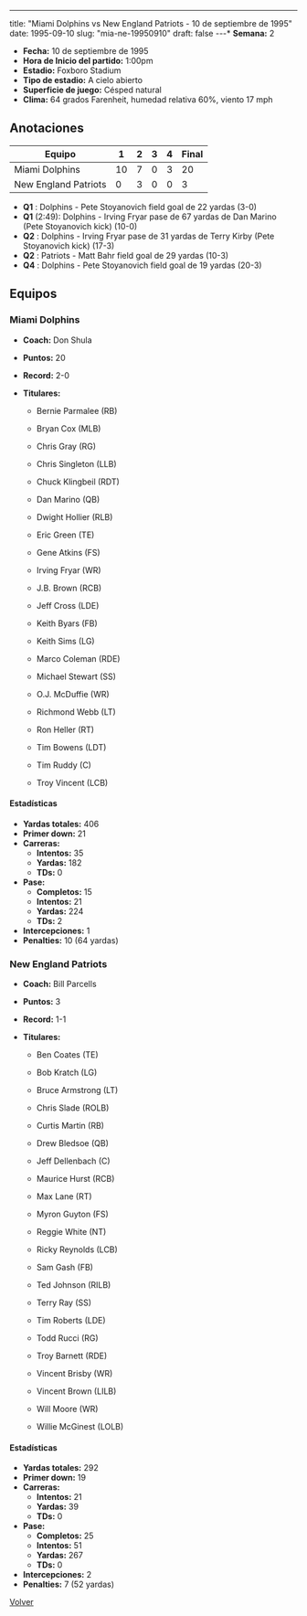 ---
title: "Miami Dolphins vs New England Patriots - 10 de septiembre de 1995"
date: 1995-09-10
slug: "mia-ne-19950910"
draft: false
---* **Semana:** 2
* **Fecha:** 10 de septiembre de 1995
* **Hora de Inicio del partido:** 1:00pm
* **Estadio:** Foxboro Stadium
* **Tipo de estadio:** A cielo abierto
* **Superficie de juego:** Césped natural
* **Clima:** 64 grados Farenheit, humedad relativa 60%, viento 17 mph




## Anotaciones
| Equipo | 1 | 2 | 3 | 4 | Final |
|--------|---|---|---|---|-------|
| Miami Dolphins  | 10 | 7 | 0 | 3  | 20 |
| New England Patriots  | 0 | 3 | 0 | 0  | 3 |
* **Q1** : Dolphins - Pete Stoyanovich field goal de 22 yardas (3-0)
* **Q1** (2:49): Dolphins - Irving Fryar pase de 67 yardas de Dan Marino (Pete Stoyanovich kick) (10-0)
* **Q2** : Dolphins - Irving Fryar pase de 31 yardas de Terry Kirby (Pete Stoyanovich kick) (17-3)
* **Q2** : Patriots - Matt Bahr field goal de 29 yardas (10-3)
* **Q4** : Dolphins - Pete Stoyanovich field goal de 19 yardas (20-3)


## Equipos


### Miami Dolphins
* **Coach:** Don Shula
* **Puntos:** 20
* **Record:** 2-0
* **Titulares:** 

  * Bernie Parmalee (RB) 

  * Bryan Cox (MLB) 

  * Chris Gray (RG) 

  * Chris Singleton (LLB) 

  * Chuck Klingbeil (RDT) 

  * Dan Marino (QB) 

  * Dwight Hollier (RLB) 

  * Eric Green (TE) 

  * Gene Atkins (FS) 

  * Irving Fryar (WR) 

  * J.B. Brown (RCB) 

  * Jeff Cross (LDE) 

  * Keith Byars (FB) 

  * Keith Sims (LG) 

  * Marco Coleman (RDE) 

  * Michael Stewart (SS) 

  * O.J. McDuffie (WR) 

  * Richmond Webb (LT) 

  * Ron Heller (RT) 

  * Tim Bowens (LDT) 

  * Tim Ruddy (C) 

  * Troy Vincent (LCB) 

#### Estadísticas
* **Yardas totales:** 406
* **Primer down:** 21
* **Carreras:**
  * **Intentos:** 35
  * **Yardas:** 182
  * **TDs:** 0
* **Pase:**
  * **Completos:** 15
  * **Intentos:** 21
  * **Yardas:** 224
  * **TDs:** 2
* **Intercepciones:** 1
* **Penalties:** 10 (64 yardas)

### New England Patriots
* **Coach:** Bill Parcells
* **Puntos:** 3
* **Record:** 1-1
* **Titulares:** 

  * Ben Coates (TE) 

  * Bob Kratch (LG) 

  * Bruce Armstrong (LT) 

  * Chris Slade (ROLB) 

  * Curtis Martin (RB) 

  * Drew Bledsoe (QB) 

  * Jeff Dellenbach (C) 

  * Maurice Hurst (RCB) 

  * Max Lane (RT) 

  * Myron Guyton (FS) 

  * Reggie White (NT) 

  * Ricky Reynolds (LCB) 

  * Sam Gash (FB) 

  * Ted Johnson (RILB) 

  * Terry Ray (SS) 

  * Tim Roberts (LDE) 

  * Todd Rucci (RG) 

  * Troy Barnett (RDE) 

  * Vincent Brisby (WR) 

  * Vincent Brown (LILB) 

  * Will Moore (WR) 

  * Willie McGinest (LOLB) 

#### Estadísticas
* **Yardas totales:** 292
* **Primer down:** 19
* **Carreras:**
  * **Intentos:** 21
  * **Yardas:** 39
  * **TDs:** 0
* **Pase:**
  * **Completos:** 25
  * **Intentos:** 51
  * **Yardas:** 267
  * **TDs:** 0
* **Intercepciones:** 2
* **Penalties:** 7 (52 yardas)


[Volver](/historia/1995)
